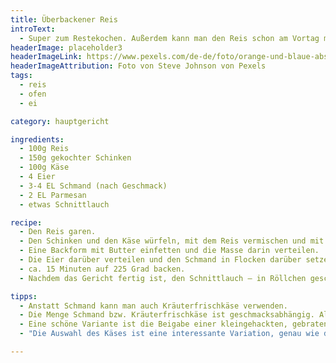 ```yaml
---
title: Überbackener Reis
introText:
  - Super zum Restekochen. Außerdem kann man den Reis schon am Vortag mitkochen, wenn man sowieso schon Reis als Beilage kocht. Das ist ein uraltes Rezept aus meiner Studentenzeit.
headerImage: placeholder3
headerImageLink: https://www.pexels.com/de-de/foto/orange-und-blaue-abstrakte-malerei-2378621/
headerImageAttribution: Foto von Steve Johnson von Pexels
tags:
  - reis
  - ofen
  - ei

category: hauptgericht

ingredients:
  - 100g Reis
  - 150g gekochter Schinken
  - 100g Käse
  - 4 Eier
  - 3-4 EL Schmand (nach Geschmack)
  - 2 EL Parmesan
  - etwas Schnittlauch

recipe:
  - Den Reis garen.
  - Den Schinken und den Käse würfeln, mit dem Reis vermischen und mit Pfeffer und Salz würzen.
  - Eine Backform mit Butter einfetten und die Masse darin verteilen.
  - Die Eier darüber verteilen und den Schmand in Flocken darüber setzen. Den Parmesan darüberstreuen.
  - ca. 15 Minuten auf 225 Grad backen.
  - Nachdem das Gericht fertig ist, den Schnittlauch – in Röllchen geschnitten – darüberstreuen.

tipps:
  - Anstatt Schmand kann man auch Kräuterfrischkäse verwenden.
  - Die Menge Schmand bzw. Kräuterfrischkäse ist geschmacksabhängig. Allerdings sollte nicht zuviel davon verwendet werden, denn schließlich sollen die anderen Komponenten auch noch zum Zuge kommen.
  - Eine schöne Variante ist die Beigabe einer kleingehackten, gebratenen Zwiebel und etwas ausgelassenem Speck. Dafür kann man dann etwas Schinken weglassen.
  - "Die Auswahl des Käses ist eine interessante Variation, genau wie die leichte Variation der Menge. Es ist wie immer beim Kochen: der Geschmack bestimmt die Menge. Sehr passend zum Gericht ist ein junger Gouda, aber auch Gruyère und Raclette-Käse bieten sich an."

---
```


